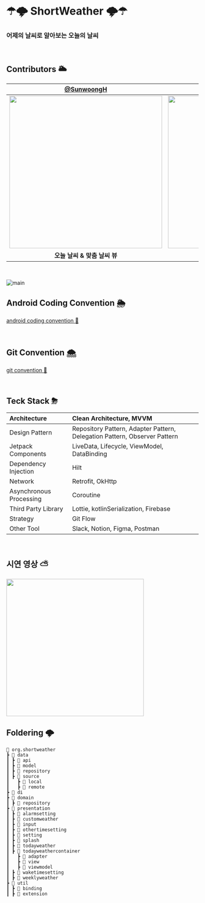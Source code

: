#  ☂🌩 ShortWeather 🌩☂
### 어제의 날씨로 알아보는 오늘의 날씨

<br>

## Contributors 🌥
| [@SunwoongH](https://github.com/SunwoongH) | [@chaso1495](https://github.com/chaso1495) | [@ahra1221](https://github.com/ahra1221) |
| :---: | :---: | :---: |
|<img width="400" src="https://user-images.githubusercontent.com/81796317/212262151-ba79cbce-5993-4893-80ec-be5cb8d3dd95.jpg">|<img width="400" src="https://user-images.githubusercontent.com/81796317/212262357-79051e8d-01be-4e3e-acef-37c0972e6534.jpg">|<img width="400" src="https://user-images.githubusercontent.com/81796317/212262424-8cd2e60a-effa-4065-9dd9-02d0261f120c.jpg">|
|**오늘 날씨 & 맞춤 날씨 뷰**|**정보 입력 & 스플래쉬 & 설정 뷰**|**주간 날씨 & 설정 뷰**|

<br>

![main](https://user-images.githubusercontent.com/81796317/212494861-8ce6e41a-52db-45e3-8f6a-0ab8865c5678.jpg)

## Android Coding Convention 🌦
[android coding convention 📝](https://elfin-saltopus-873.notion.site/Android-Coding-Convention-2d1428b408614047a1fafa698383d4e0)

<br>

## Git Convention 🌨
[git convention 📝](https://elfin-saltopus-873.notion.site/Git-Convention-bab184da78c548f085b02026bbb86cbe)

<br>

## Teck Stack ⛈

| Architecture | Clean Architecture, MVVM |
|:---|:---|
| Design Pattern | Repository Pattern, Adapter Pattern,  Delegation Pattern, Observer Pattern |
| Jetpack Components | LiveData, Lifecycle, ViewModel, DataBinding |
| Dependency Injection | Hilt |
| Network | Retrofit, OkHttp |
| Asynchronous Processing | Coroutine |
| Third Party Library | Lottie, kotlinSerialization, Firebase |
| Strategy | Git Flow |
| Other Tool | Slack, Notion, Figma, Postman |

<br>

## 시연 영상 ⛅
<img src="https://user-images.githubusercontent.com/81796317/213410331-08b97a00-5896-4820-bf5d-e9236272d886.mp4" width="360"/>

<br>

## Foldering 🌩
```
📂 org.shortweather
┣ 📂 data
┃ ┣ 📂 api
┃ ┣ 📂 model
┃ ┣ 📂 repository
┃ ┣ 📂 source
┃   ┣ 📂 local
┃   ┣ 📂 remote
┣ 📂 di
┣ 📂 domain
┃ ┣ 📂 repository
┣ 📂 presentation
┃ ┣ 📂 alarmsetting
┃ ┣ 📂 customweather
┃ ┣ 📂 input
┃ ┣ 📂 othertimesetting
┃ ┣ 📂 setting
┃ ┣ 📂 splash
┃ ┣ 📂 todayweather
┃ ┣ 📂 todayweathercontainer
┃   ┣ 📂 adapter
┃   ┣ 📂 view
┃   ┣ 📂 viewmodel
┃ ┣ 📂 waketimesetting
┃ ┣ 📂 weeklyweather
┣ 📂 util
┃ ┣ 📂 binding
┃ ┣ 📂 extension
```
